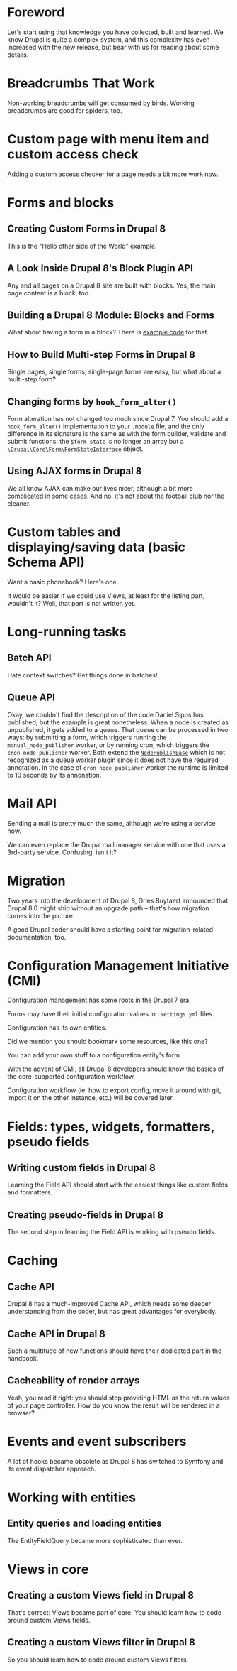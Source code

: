 <!--
{
"name" : "applying",
"version" : "0.1",
"title" : "Applying the gathered knowledge",
"description" : "Let's start using that knowledge",
"homepage" : "https://www.drupal.org/node/2182165",
"freshnessDate" : 2015-11-25,
"license" : "CC BY 4.0"
}
-->

# Foreword

Let's start using that knowledge you have collected, built and learned. We know Drupal is quite a complex system, and this complexity has even increased with the new release, but bear with us for reading about some details.

<!-- @section -->

# Breadcrumbs That Work

Non-working breadcrumbs will get consumed by birds. Working breadcrumbs are good for spiders, too.

<!-- @link, "url" : "https://www.palantir.net/blog/d8ftw-breadcrumbs-work", "text" : "I have seen how effective the new breadcrumb system is", "title" : "D8FTW: Breadcrumbs That Work", "description" : "Breadcrumbs have long been the bane of every Drupal developer's existence. In simple cases, they work fine out of the box. Once you get even a little complex, though, they get quite unwieldy", "imageUrl" : "https://www.palantir.net/sites/default/files/styles/blogpost-mainimage/public/blog/images/d8-ftw-template.png?itok=Gv5DvJkB" -->

<!-- @section -->

# Custom page with menu item and custom access check

Adding a custom access checker for a page needs a bit more work now.

<!-- TODO: Publish this as a blogpost on pronovix.com and reuse the content from there -->
<!-- @link, "url" : "https://github.com/boobaa/d7to8/blob/master/access.md", "text" : "I have learned how to create a custom access check service", "title" : "Custom access control to a page", "description" : "Display the user's name and email - but every user should be able to access only his/her own page" -->

<!-- @section -->

# Forms and blocks

## Creating Custom Forms in Drupal 8

This is the "Hello other side of the World" example.

<!-- @link, "url" : "http://www.trellon.com/content/blog/how-create-custom-form-in-drupal-8", "text" : "I have created my first Drupal 8 form", "title" : "Creating Custom Forms in Drupal 8", "description" : "A gentle introduction to creating forms in Drupal 8, highlighting the differences and similarities to how you would do this in previous versions of the platform" -->

## A Look Inside Drupal 8's Block Plugin API

Any and all pages on a Drupal 8 site are built with blocks. Yes, the main page content is a block, too.

<!-- @link, "url" : "https://drupalize.me/blog/201404/look-inside-drupal-8s-block-plugin-api", "text" : "I have learned how easy is creating a custom block", "title" : "A Look Inside Drupal 8's Block Plugin API", "description" : "This blog post takes a look at how a module developer might create custom blocks in Drupal 8" -->

## Building a Drupal 8 Module: Blocks and Forms

What about having a form in a block? There is [example code](https://github.com/upchuk/d8-demo-modules/tree/master/demo) for that.

<!-- @link, "url" : "http://www.sitepoint.com/building-drupal-8-module-blocks-forms/", "text" : "I have understood how to make a block configurable", "title" : "Building a Drupal 8 Module: Blocks and Forms", "description" : "In this tutorial we are going to go a bit further and we will create a custom block that returns some configurable text. After that, we will create a simple form used to print out user submitted values to the screen" -->

## How to Build Multi-step Forms in Drupal 8

Single pages, single forms, single-page forms are easy, but what about a multi-step form?

<!-- @link, "url" : "http://www.sitepoint.com/how-to-build-multi-step-forms-in-drupal-8/", "text" : "I have seen that creating a base class for a common functionality is a good idea", "title" : "How to Build Multi-step Forms in Drupal 8", "description" : "We are going to look at building a multistep form in Drupal 8. For brevity, the form will have only two steps in the shape of two completely separate forms. To persist values across these steps, we will use functionality provided by Drupal’s core for storing temporary and private data across multiple requests" -->

## Changing forms by `hook_form_alter()`

Form alteration has not changed too much since Drupal 7. You should add a `hook_form_alter()` implementation to your `.module` file, and the only difference in its signature is the same as with the form builder, validate and submit functions: the `$form_state` is no longer an array but a [`\Drupal\Core\Form\FormStateInterface`](https://api.drupal.org/api/drupal/core%21lib%21Drupal%21Core%21Form%21FormStateInterface.php/interface/FormStateInterface/8) object.

<!-- @task, "text" : "Create your own `hook_form_alter()` implementation." -->

## Using AJAX forms in Drupal 8

We all know AJAX can make our lives nicer, although a bit more complicated in some cases. And no, it's not about the football club nor the cleaner.

<!-- @link, "url": "http://www.sitepoint.com/using-ajax-forms-drupal-8/", "text" : "I have learned that AJAXifying forms got even more powerful", "title" : "Using AJAX forms in Drupal 8", "description" : "A clean way of using the Drupal 8 Ajax API without writing a single line of JavaScript code", "imageUrl" : "http://dab1nmslvvntp.cloudfront.net/wp-content/uploads/2014/07/1404316515drupal8wide-1024x332.png" -->

<!-- @section -->

# Custom tables and displaying/saving data (basic Schema API)

Want a basic phonebook? Here's one.

<!-- TODO: Publish this as a blogpost on pronovix.com and reuse the content from there -->
<!-- @link, "url" : "https://github.com/boobaa/d7to8/blob/master/phonebook.md", "text" : "I have seen how cumbersome could be knocking a phonebook together", "title" : "Old-fashioned phonebook", "description" : "List all the entries in a sortable, pagered page; use the same form for adding and editing entries; protect deletion against CSRF without forms" -->

It would be easier if we could use Views, at least for the listing part, wouldn't it? Well, that part is not written yet.

<!-- @section -->

# Long-running tasks

## Batch API

Hate context switches? Get things done in batches!

<!-- TODO: Publish this as a blogpost on pronovix.com and reuse the content from there -->
<!-- @link, "url" : "https://github.com/boobaa/d7to8/blob/master/d8/d8batch/README.md", "text" : "I have learned that I don't have to learn the Batch API again", "title" : "D8 Batch API example", "description" : "This module is basically a demonstration of how can you import feed sources from a CSV file to Drupal" -->

## Queue API

Okay, we couldn't find the description of the code Daniel Sipos has published, but the example is great nonetheless. When a node is created as unpublished, it gets added to a queue. That queue can be processed in two ways: by submitting a form, which triggers running the `manual_node_publisher` worker, or by running cron, which triggers the `cron_node_publisher` worker. Both extend the [`NodePublishBase`](https://github.com/upchuk/d8-demo-modules/blob/master/npq/src/Plugin/QueueWorker/NodePublishBase.php) which is not recognized as a queue worker plugin since it does not have the required annotation. In the case of `cron_node_publisher` worker the runtime is limited to 10 seconds by its annonation.

<!-- @link, "url" : "https://github.com/upchuk/d8-demo-modules/tree/master/npq/src", "text" : "I have understood that Queue API workers are annotated plugins", "title" : "Node Publish Queue module", "description" : "Demo module illustrating the Queue API in Drupal 8" -->

<!-- @section -->

# Mail API

Sending a mail is pretty much the same, although we're using a service now.

<!-- @link, "url" : "http://code.tutsplus.com/tutorials/using-and-extending-the-drupal-8-mail-api-part-1--cms-23419", "text" : "I have learned the basics of mailing", "title" : "Using and Extending the Drupal 8 Mail API, Part 1: Sending and Altering", "description" : "In the first part we will create a custom email template that gets used for sending emails to the current user when s/he saves a new Article node. Additionally, we will see how others can alter that template in order to allow for HTML rendering of the email body instead of the default plain text", "imageUrl" : "https://thumbsplus.tutsplus.com/uploads/users/34/posts/23419/preview_image/drupal.png" -->

We can even replace the Drupal mail manager service with one that uses a 3rd-party service. Confusing, isn't it?

<!-- @link, "url" : "http://code.tutsplus.com/tutorials/using-and-extending-the-drupal-8-mail-api-part-2--cms-23484", "text" : "I have seen how to use an external service for sending mail", "title" : "Using and Extending the Drupal 8 Mail API, Part 2: Using an external service", "description" : "Look at how we can use the Mail API to extend the default behaviour. The purpose is to use an external service as a means for email delivery", "imageUrl" : "https://thumbsplus.tutsplus.com/uploads/users/34/posts/23419/preview_image/drupal.png" -->

<!-- @section -->

# Migration

Two years into the development of Drupal 8, Dries Buytaert announced that Drupal 8.0 might ship without an upgrade path – that's how migration comes into the picture.

<!-- @link, "url" : "https://drupalwatchdog.com/volume-4/issue-1/migrate-overview", "text" : "I have understood there are no `hook_update_N()` implementations any longer for major version upgrades", "title" : "Migrate Overview", "description" : "This unorthodox decision was made to support substantial improvements in Drupal’s major version upgrade process by introducing a robust new sub-system based on the popular contributed modules Migrate and Migrate D2D", "imageUrl" : "https://drupalwatchdog.com/sites/default/files/images/web/4.1-migrateoverview.jpg" -->

A good Drupal coder should have a starting point for migration-related documentation, too.

<!-- @link, "url" : "https://drupalwatchdog.com/volume-4/issue-1/migrate-api", "text" : "I have learned the core of the Migration API", "title" : "Migrate API: Technically speaking", "description" : "The migrate API works with plugins and stores the configuration for those plugins in a configuration entity. There are a number of plugin types offered: source, process, and destination are the most important", "imageUrl" : "https://drupalwatchdog.com/sites/default/files/images/web/4.1-migrate-api.jpg" -->

<!-- @section -->

# Configuration Management Initiative (CMI)

Configuration management has some roots in the Drupal 7 era.

<!-- @link, "url" : "http://nuvole.org/blog/2014/jun/06/configuration-management-drupal-7-drupal-8", "text" : "I have seen the relation between CMI (in core) and Features (as a contrib module)", "title" : "Configuration Management: Drupal 7 to Drupal 8", "description" : "Nuvole gave two talks about the current status of Configuration Management in Drupal 8 at European Drupal events in 2014. Developers attending the events were mostly interested in how the future Drupal 8 Configuration Management capabilities will compare to Drupal 7, with and without the Features module", "imageUrl" : "http://nuvole.org/profiles/nuvole/themes/cloudy/images/users/user-andrea.png" -->

Forms may have their initial configuration values in `.settings.yml` files.

<!-- @link, "url" : "https://docs.acquia.com/articles/drupal-8-configuration-forms-and-cmi", "text" : "I have understood the basics of the Config Management", "title" : "Configuration forms and CMI", "description" : "This lesson introduces both a special type of form called a configuration form and the Configuration Management Initiative (CMI), which describes the effort made to gather the multiple sources of configuration information and functions in Drupal 7 into a single system in Drupal 8", "imageUrl" : "https://www.acquia.com/sites/default/files/d8ultimateguide_301x177.jpg" -->

Configuration has its own entities.

<!-- @link, "url" : "https://docs.acquia.com/articles/drupal-8-configuration-and-config-object", "text" : "I have learned about config entities", "title" : "Configuration and the config object", "description" : "Drupal 8 provides a Config object that we can use to interact with the configuration. Some classes already have it available through dependency injection", "imageUrl" : "https://www.acquia.com/sites/default/files/d8ultimateguide_301x177.jpg" -->

Did we mention you should bookmark some resources, like this one?

<!-- @link, "url" : "https://www.drupal.org/developing/api/8/configuration", "text" : "I have bookmarked the Config API documentation page from d.o", "title" : "Configuration API in Drupal 8", "description" : "The configuration API provides a central place for modules to store configuration data. This data can be simple configuration like your site name, or more complex information managed with configuration entities, such as views and content types", "imageUrl" : "https://www.drupal.org/files/drupal%208%20logo%20isolated%20CMYK%2072.png" -->

You can add your own stuff to a configuration entity's form.

<!-- @link, "url" : "http://www.webomelette.com/drupal-8-custom-data-configuration-entities-using-thirdpartysettingsinterface", "text" : "I have seen how to properly hook into the forms of config entities (without hooks, actually)", "title" : "Custom data on configuration entites using the ThirdPartySettingsInterface", "description" : "We are going to look at how to use the ThirdPartySettingsInterface to add some extra data to existing configuration entities. For example, if you ever need to store some config together with a node type or a taxonomy vocabulary, there is a great way to do so using this interface", "imageUrl" : "http://www.webomelette.com/sites/default/files/pictures/picture-1-1439662760.jpg" -->

With the advent of CMI, all Drupal 8 developers should know the basics of the core-supported configuration workflow.

<!-- @link, "url" : "https://drupalwatchdog.com/volume-5/issue-2/configuration-workflow", "text" : "I have learned the basics of the config workflow", "title" : "Configuration workflow", "description" : "Large website projects involving multiple people in different roles face special challenges. The work needs to be coordinated and scheduled in such a way as to allow for parallel development of different parts of the project on different systems", "imageUrl" : "https://drupalwatchdog.com/sites/default/files/images/web/DW5.02-ConfigWorkflowGitStagingConfig.png" -->

Configuration workflow (ie. how to export config, move it around with git, import it on the other instance, etc.) will be covered later.

<!-- @section -->

# Fields: types, widgets, formatters, pseudo fields

## Writing custom fields in Drupal 8

Learning the Field API should start with the easiest things like custom fields and formatters.

<!-- @link, "url": "http://capgemini.github.io/drupal/writing-custom-fields-in-drupal-8/", "text" : "I have written at least one custom formatter", "title" : "Writing custom fields in Drupal 8", "description" : "Fields are the data entry points to a web application. Usually, they provide HTML elements and may be responsible for any manipulation of data before it goes into and comes out of the application", "imageUrl" : "http://capgemini.github.io/images/FieldsDrupalCampLondon2015-005.jpg" -->

## Creating pseudo-fields in Drupal 8

The second step in learning the Field API is working with pseudo fields.

<!-- @link, "url": "http://www.webomelette.com/creating-pseudo-fields-drupal-8", "text" : "I have understood how to create a custom pseudo field", "title" : "Creating pseudo-fields in Drupal 8", "description" : "Pseudo-fields are simple display fields that you can control from the display settings of a particular entity type", "imageUrl" : "http://www.webomelette.com/sites/default/files/pictures/picture-1-1439662760.jpg" -->

<!-- @section -->

# Caching

## Cache API

Drupal 8 has a much-improved Cache API, which needs some deeper understanding from the coder, but has great advantages for everybody.

<!-- @link, "url": "https://api.drupal.org/api/drupal/core%21core.api.php/group/cache/8", "text" : "I have learned how elaborated the new Cache API is", "title" : "Cache API", "description" : "The Cache API is used to store data that takes a long time to compute. Caching can either be permanent or valid only for a certain timespan, and the cache can contain any type of data", "imageUrl" : "https://www.drupal.org/files/drupal%208%20logo%20isolated%20CMYK%2072.png" -->

## Cache API in Drupal 8

Such a multitude of new functions should have their dedicated part in the handbook.

<!-- @link, "url": "https://www.drupal.org/developing/api/8/cache", "text" : "I have shed some more light to the details of the new Cache API", "title" : "Cache API in Drupal 8", "description" : "The Cache API is much improved in Drupal 8. The sections on this handbook page go into more detail on each feature", "imageUrl" : "https://www.drupal.org/files/drupal%208%20logo%20isolated%20CMYK%2072.png" -->

## Cacheability of render arrays

Yeah, you read it right: you should stop providing HTML as the return values of your page controller. How do you know the result will be rendered in a browser?

<!-- @link, "url": "https://www.drupal.org/developing/api/8/render/arrays/cacheability", "text" : "I have understood that I should provide caching-related information in the render arrays", "title" : "Cacheability of render arrays", "description" : "Render arrays determine what is shown to the user. Therefore, arrays also determine how cacheable a response is", "imageUrl" : "https://www.drupal.org/files/drupal%208%20logo%20isolated%20CMYK%2072.png" -->

<!-- @section -->

# Events and event subscribers

A lot of hooks became obsolete as Drupal 8 has switched to Symfony and its event dispatcher approach.

<!-- @link, "url": "http://www.sitepoint.com/drupal-8-hooks-symfony-event-dispatcher/", "text" : "I have seen how some hooks got replaced by Symfony events", "title" : "Drupal 8 Hooks and the Symfony Event Dispatcher", "description" : "The both loved and hated hook system is getting slowly replaced. Plugins and annotations are taking away much of the need for info hooks and the Symfony Event Dispatcher component is replacing some of the invoked hooks", "imageUrl" : "http://dab1nmslvvntp.cloudfront.net/wp-content/uploads/2014/10/1412889376drupal8wide.png" -->

<!-- @section -->

# Working with entities

## Entity queries and loading entities

The EntityFieldQuery became more sophisticated than ever.

<!-- @link, "url": "https://docs.acquia.com/articles/drupal-8-entity-queries-and-loading-entities", "text" : "I have replaced my EFQ autocompletion with this new entity query in my editor", "title" : "Entity queries and loading entities", "description" : "Querying entities has changed since Drupal 7 because EntityFieldQuery has been replaced by the core service called entity.query which can instantiate a query object for a specified entity type", "imageUrl" : "https://www.acquia.com/sites/default/files/d8ultimateguide_301x177.jpg" -->

<!-- @section -->

# Views in core

## Creating a custom Views field in Drupal 8

That's correct: Views became part of core! You should learn how to code around custom Views fields.

<!-- @link, "url": "http://www.webomelette.com/creating-custom-views-field-drupal-8", "text" : "I have learned how easy it is to create a custom Views field", "title" : "Creating a custom Views field in Drupal 8", "description" : "At the end of this tutorial, you will be able to add a new field to any node based View which will flag (by displaying a specific message) the nodes of a particular type (configurable in the field configuration). Although I will use nodes, you can use this example to create custom fields for other entities as well", "imageUrl" : "http://www.webomelette.com/sites/default/files/pictures/picture-1-1439662760.jpg" -->

## Creating a custom Views filter in Drupal 8

So you should learn how to code around custom Views filters.

<!-- @link, "url": "http://www.webomelette.com/creating-custom-views-filter-drupal-8", "text" : "I have learned how easy it is to create a custom Views filter", "title" : "Creating a custom Views filter in Drupal 8", "description" : "How can we create a custom filter you can then add to the View in the UI and influence the results based on that", "imageUrl" : "http://www.webomelette.com/sites/default/files/pictures/picture-1-1439662760.jpg" -->
